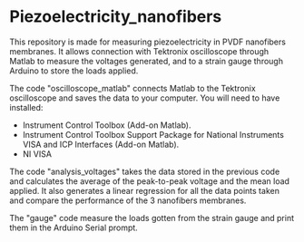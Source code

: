 # Piezoelectricity_nanofibers
This repository is made for measuring piezoelectricity in PVDF nanofibers membranes. It allows connection with Tektronix oscilloscope through Matlab to measure the voltages generated, and to a strain gauge through Arduino to store the loads applied.

The code "oscilloscope_matlab" connects Matlab to the Tektronix oscilloscope and saves the data to your computer. You will need to have installed:
- Instrument Control Toolbox (Add-on Matlab).
- Instrument Control Toolbox Support Package for National Instruments VISA and ICP Interfaces (Add-on Matlab).
- NI VISA

The code "analysis_voltages" takes the data stored in the previous code and calculates the average of the peak-to-peak voltage and the mean load applied. It also generates a linear regression for all the data points taken and compare the performance of the 3 nanofibers membranes.

The "gauge" code measure the loads gotten from the strain gauge and print them in the Arduino Serial prompt. 
